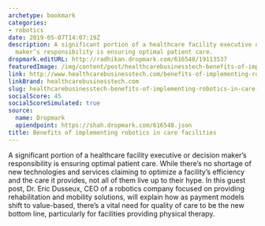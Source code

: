 ```yaml
---
archetype: bookmark
categories:
- robotics
date: 2019-05-07T14:07:19Z
description: A significant portion of a healthcare facility executive or decision
  maker’s responsibility is ensuring optimal patient care.
dropmark.editURL: http://radhikan.dropmark.com/616548/19113537
featuredImage: /img/content/post/healthcarebusinesstech-benefits-of-implementing-robotics-in-care-facilities.jpg
link: http://www.healthcarebusinesstech.com/benefits-of-implementing-robotics-in-care-facilities/
linkBrand: healthcarebusinesstech.com
slug: healthcarebusinesstech-benefits-of-implementing-robotics-in-care-facilities
socialScore: 45
socialScoreSimulated: true
source:
  name: Dropmark
  apiendpoint: https://shah.dropmark.com/616548.json
title: Benefits of implementing robotics in care facilities
---
```

A significant portion of a healthcare facility executive or decision maker’s responsibility is ensuring optimal patient care. While there’s no shortage of new technologies and services claiming to optimize a facility’s efficiency and the care it provides, not all of them live up to their hype. In this guest post, Dr. Eric Dusseux, CEO of a robotics company focused on providing rehabilitation and mobility solutions, will explain how as payment models shift to value-based, there’s a vital need for quality of care to be the new bottom line, particularly for facilities providing physical therapy.

